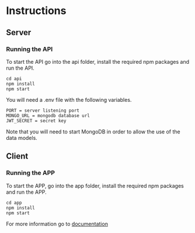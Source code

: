 # Instructions

## Server

### Running the API

To start the API go into the api folder, install the required npm packages and run the API.

```shell
cd api
npm install
npm start
```

You will need a .env file with the following variables.

```shell
PORT = server listening port
MONGO_URL = mongodb database url
JWT_SECRET = secret key
```

Note that you will need to start MongoDB in order to allow the use of the data models.


## Client

### Running the APP

To start the APP, go into the app folder, install the required npm packages and run the APP.

```shell
cd app
npm install
npm start
```

For more information go to [documentation](docs/README.md)